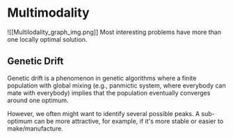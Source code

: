 # Multimodality
![[Multilodality_graph_img.png]]
Most interesting problems have more than one locally optimal solution.
## Genetic Drift

Genetic drift is a phenomenon in genetic algorithms where a finite population with global mixing (e.g., panmictic system, where everybody can mate with everybody) implies that the population eventually converges around one optimum. 

However, we often might want to identify several possible peaks. A sub-optimum can be more attractive, for example, if it's more stable or easier to make/manufacture.
